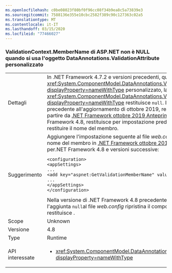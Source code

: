 ```yaml
---
ms.openlocfilehash: c0be08023f80bf0f96cc08f34b9ea8c5a73839e3
ms.sourcegitcommit: 7588136e355e10cbc2582f389c90c127363c02a5
ms.translationtype: MT
ms.contentlocale: it-IT
ms.lasthandoff: 03/15/2020
ms.locfileid: "77466027"
---
```

### <a name="aspnet-validationcontextmembername-is-not-null-when-using-custom-dataannotationsvalidationattribute"></a>ValidationContext.MemberName di ASP.NET non è NULL quando si usa l'oggetto DataAnnotations.ValidationAttribute personalizzato

|   |   |
|---|---|
|Dettagli|In .NET Framework 4.7.2 e versioni precedenti, quando si usa un oggetto <xref:System.ComponentModel.DataAnnotations.ValidationAttribute?displayProperty=nameWithType> personalizzato, la proprietà <xref:System.ComponentModel.DataAnnotations.ValidationContext.MemberName?displayProperty=nameWithType> restituisce `null`. In .NET Framework 4.8 versione precedente all'aggiornamento di ottobre 2019, restituisce il nome del membro. A partire da [.NET Framework ottobre 2019 Anteprima del rollup](https://devblogs.microsoft.com/dotnet/net-framework-october-2019-preview-of-quality-rollup/) `null` di qualità per .NET Framework 4.8, restituisce per impostazione predefinita, ma è possibile scegliere di restituire il nome del membro. |
|Suggerimento|Aggiungere l'impostazione seguente al file *web.config* per la proprietà per restituire il nome del membro in [.NET Framework ottobre 2019 Anteprima del rollup](https://devblogs.microsoft.com/dotnet/net-framework-october-2019-preview-of-quality-rollup/) di qualità per.NET Framework 4.8 e versioni successive:<pre><code class="lang-xml">&lt;configuration&gt;&#13;&#10;&lt;appSettings&gt;&#13;&#10;...&#13;&#10;&lt;add key=&quot;aspnet:GetValidationMemberName&quot;  value=&quot;true&quot;/&gt;&#13;&#10;...&#13;&#10;&lt;/appSettings&gt;&#13;&#10;&lt;/configuration&gt;&#13;&#10;</code></pre>Nella versione di .NET Framework 4.8 precedente all'aggiornamento di ottobre 2019, l'aggiunta `null`al file *web.config* ripristina il comportamento precedente e la proprietà restituisce .|
|Scope|Unknown|
|Versione|4.8|
|Type|Runtime|
|API interessate|<ul><li><xref:System.ComponentModel.DataAnnotations.ValidationContext.MemberName?displayProperty=nameWithType></li></ul>|
